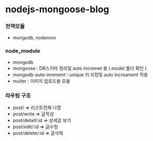 # nodejs-mongoose-blog

### 전역모듈
  - mongodb, nodemon

### node_module
  - mongodb
  - mongoose : DB스키마 정리및 auto incremet 용 ( model 폴더 확인 )
  - mongodb-auto-inrement : unique 키 지정및 auto increament 적용
  - multer : 이미지 업로드용 모듈

### 라우팅 구조
  - post/ => 리스트전체 나열
  - post/write => 글작성
  - post/detail/:id => 상세글 보기
  -	post/edit/:id => 글수정
  -	post/delete/:id => 글삭제

